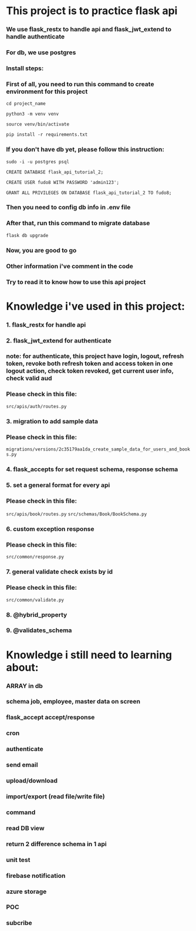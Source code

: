 # This project is to practice flask api 

### We use flask_restx to handle api and flask_jwt_extend to handle authenticate 

### For db, we use postgres

### Install steps:

### First of all, you need to run this command to create environment for this project

`cd project_name`

`python3 -m venv venv`

`source venv/bin/activate`

`pip install -r requirements.txt`

### If you don't have db yet, please follow this instruction:

`sudo -i -u postgres psql`

`CREATE DATABASE flask_api_tutorial_2;`

`CREATE USER fudo8 WITH PASSWORD 'admin123';`

`GRANT ALL PRIVILEGES ON DATABASE flask_api_tutorial_2 TO fudo8;`

### Then you need to config db info in .env file
### After that, run this command to migrate database

`flask db upgrade`

### Now, you are good to go
### Other information i've comment in the code
### Try to read it to know how to use this api project

# Knowledge i've used in this project:

### 1. flask_restx for handle api

### 2. flask_jwt_extend for authenticate

### note: for authenticate, this project have login, logout, refresh token, revoke both refresh token and access token in one logout action, check token revoked, get current user info, check valid aud
### Please check in this file: 
`src/apis/auth/routes.py`
### 3. migration to add sample data
### Please check in this file:
`migrations/versions/2c35179aa1da_create_sample_data_for_users_and_books.py`

### 4. flask_accepts for set request schema, response schema

### 5. set a general format for every api
### Please check in this file:
`src/apis/book/routes.py`
`src/schemas/Book/BookSchema.py`

### 6. custom exception response
### Please check in this file:
`src/common/response.py`

### 7. general validate check exists by id
### Please check in this file:
`src/common/validate.py`

### 8. @hybrid_property

### 9. @validates_schema

# Knowledge i still need to learning about:
### ARRAY in db
### schema job, employee, master data on screen
### flask_accept accept/response
### cron
### authenticate
### send email
### upload/download
### import/export (read file/write file)
### command
### read DB view
### return 2 difference schema in 1 api
### unit test
### firebase notification
### azure storage
### POC
### subcribe